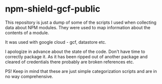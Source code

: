 # npm-shield-gcf-public

This repository is just a dump of some of the scripts 
I used when collecting data about NPM modules. They were used
to map information about the contents of a module.

It was used with google cloud - gcf, datastore etc.

I apologize in advance about the state of the code. 
Don't have time to correctly package it. As it has been ripped
out of another package and cleared of credentials there probably
are broken references etc.

PS! Keep in mind that these are just simple categorization scripts
and are in no way comprehensive.